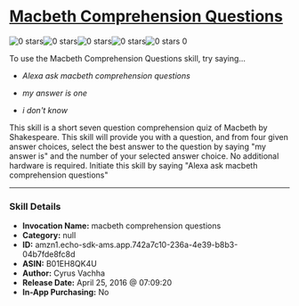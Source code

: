 # [Macbeth Comprehension Questions](http://alexa.amazon.com/#skills/amzn1.echo-sdk-ams.app.742a7c10-236a-4e39-b8b3-04b7fde8fc8d)
![0 stars](../../images/ic_star_border_black_18dp_1x.png)![0 stars](../../images/ic_star_border_black_18dp_1x.png)![0 stars](../../images/ic_star_border_black_18dp_1x.png)![0 stars](../../images/ic_star_border_black_18dp_1x.png)![0 stars](../../images/ic_star_border_black_18dp_1x.png) 0

To use the Macbeth Comprehension Questions skill, try saying...

* *Alexa ask macbeth comprehension questions*

* *my answer is one*

* *i don't know*

This skill is a short seven question comprehension quiz of Macbeth by Shakespeare. This skill will provide you with a question, and from four given answer choices, select the best answer to the question by saying "my answer is" and the number of your selected answer choice.
 No additional hardware is required. Initiate this skill by saying "Alexa ask macbeth comprehension questions"

***

### Skill Details

* **Invocation Name:** macbeth comprehension questions
* **Category:** null
* **ID:** amzn1.echo-sdk-ams.app.742a7c10-236a-4e39-b8b3-04b7fde8fc8d
* **ASIN:** B01EH8QK4U
* **Author:** Cyrus Vachha
* **Release Date:** April 25, 2016 @ 07:09:20
* **In-App Purchasing:** No

